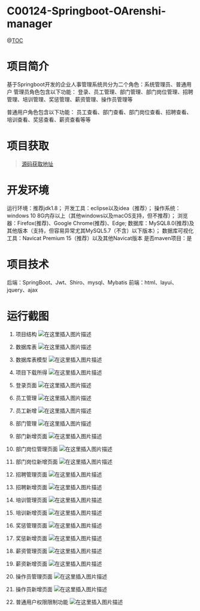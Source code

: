 # C00124-Springboot-OArenshi-manager

@[TOC](基于Springboot的企业人事管理系统)
# 项目简介
基于Springboot开发的企业人事管理系统共分为二个角色：系统管理员、普通用户
管理员角色包含以下功能： 
登录、员工管理、部门管理、部门岗位管理、招聘管理、培训管理、奖惩管理、薪资管理、操作员管理等

普通用户角色包含以下功能： 
员工查看、部门查看、部门岗位查看、招聘查看、培训查看、奖惩查看、薪资查看等等

 # 项目获取
> [源码获取地址](http://www.manoncode.cn/details?id=124)

 
# 开发环境

运行环境：推荐jdk1.8；
开发工具：eclipse以及idea（推荐）；
操作系统：windows 10 8G内存以上（其他windows以及macOS支持，但不推荐）；
浏览器：Firefox(推荐)、Google Chrome(推荐)、Edge;
数据库：MySQL8.0(推荐)及其他版本（支持，但容易异常尤其MySQL5.7（不含）以下版本）；
数据库可视化工具：Navicat Premium 15（推荐）以及其他Navicat版本
是否maven项目：是


 # 项目技术
 
后端：SpringBoot、Jwt、Shiro、mysql、Mybatis
前端：html、layui、jquery、ajax

 # 运行截图
 1. 项目结构
![在这里插入图片描述](https://img-blog.csdnimg.cn/121ed71fc3a24e03b76835ffbb4b8a71.png#pic_center)

 2. 数据库表
 ![在这里插入图片描述](https://img-blog.csdnimg.cn/a1bb507afa3a4ceaa2cf6fe9cede7dab.png#pic_center)

 3. 数据库表模型
 ![在这里插入图片描述](https://img-blog.csdnimg.cn/e3c5e7cccdfe41e5868bbe71e076c5fb.png#pic_center)

 4. 项目下载所得
 ![在这里插入图片描述](https://img-blog.csdnimg.cn/3f2765a165e24f298afa79defe5c5e09.png#pic_center)

 5. 登录页面
 ![在这里插入图片描述](https://img-blog.csdnimg.cn/ad7295dd48b14bdd8fe07f6460c57c3b.png#pic_center)

 6. 员工管理
 ![在这里插入图片描述](https://img-blog.csdnimg.cn/1537ef7fd75245aebe1efd606ddae73b.png#pic_center)

 7. 员工新增
 ![在这里插入图片描述](https://img-blog.csdnimg.cn/b4c9ca121d2a4edda96c4b34e90c0d31.png#pic_center)

 8. 部门管理
 ![在这里插入图片描述](https://img-blog.csdnimg.cn/ca131e0f8b464d8d89b2c32ddbc765bc.png#pic_center)

 9. 部门新增页面
 ![在这里插入图片描述](https://img-blog.csdnimg.cn/3cea6caa6c8242f4a1864635e9ae1f5f.png#pic_center)

 10. 部门岗位管理页面
 ![在这里插入图片描述](https://img-blog.csdnimg.cn/3b4ce1fe9c584d178877f04e80680950.png#pic_center)

 11. 部门岗位新增页面
 ![在这里插入图片描述](https://img-blog.csdnimg.cn/15391e5fb6c345eca90fbfc8618d07c4.png#pic_center)

 12.   招聘管理页面
 ![在这里插入图片描述](https://img-blog.csdnimg.cn/551b6b22bbeb4301bc983f40cab7666e.png#pic_center)

 13.  招聘新增页面
 ![在这里插入图片描述](https://img-blog.csdnimg.cn/66ff01dcfd8843b0a30a9b2b439bf3a4.png#pic_center)

 14. 培训管理页面
 ![在这里插入图片描述](https://img-blog.csdnimg.cn/7cdf8552812644ce88517cd416c35a9f.png#pic_center)

 15. 培训新增页面
 ![在这里插入图片描述](https://img-blog.csdnimg.cn/d4ea3447779b467d87488dd9b4431688.png#pic_center)

 16. 奖惩管理页面
 ![在这里插入图片描述](https://img-blog.csdnimg.cn/08b0aef335d741a0bd45440dbcda6245.png#pic_center)

 17. 奖惩新增页面
 ![在这里插入图片描述](https://img-blog.csdnimg.cn/74a1d1db28024e59881c5cce28d53f79.png#pic_center)

 18. 薪资管理页面
 ![在这里插入图片描述](https://img-blog.csdnimg.cn/f244a59d5c5f449a9e4f0ffd263a8424.png#pic_center)

 19. 薪资新增页面
 ![在这里插入图片描述](https://img-blog.csdnimg.cn/ab2c10cd8ae4447484491d93a634897a.png#pic_center)

 20. 操作员管理页面
 ![在这里插入图片描述](https://img-blog.csdnimg.cn/e7a70e15058344038bda7a2ac7048e16.png#pic_center)

 21. 操作员新增页面
 ![在这里插入图片描述](https://img-blog.csdnimg.cn/bb45f34b04a6411caeeefba793227602.png#pic_center)

 23. 普通用户权限限制功能
![在这里插入图片描述](https://img-blog.csdnimg.cn/63bf65194fa84566a5b2a68636c16d6d.png#pic_center)

